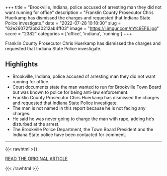 +++
title = "Brookville, Indiana, police accused of arresting man they did not want running for office"
description = "Franklin County Prosecutor Chris Huerkamp has dismissed the charges and requested that Indiana State Police investigate."
date = "2022-07-28 10:10:30"
slug = "62e26072f2bb30212ab4ff03"
image = "https://i.imgur.com/mYc9EF6.jpg"
score = "2382"
categories = ['office', 'indiana', 'running']
+++

Franklin County Prosecutor Chris Huerkamp has dismissed the charges and requested that Indiana State Police investigate.

## Highlights

- Brookville, Indiana, police accused of arresting man they did not want running for office.
- Court documents state the man wanted to run for Brookville Town Board but was known to police for being anti-law enforcement.
- Franklin County Prosecutor Chris Huerkamp has dismissed the charges and requested that Indiana State Police investigate.
- The man is not named in this report because he is not facing any charges.
- He said he was never going to charge the man with rape, adding he’s disturbed at the arrest.
- The Brookville Police Department, the Town Board President and the Indiana State police have been contacted for comment.

---

{{< rawhtml >}}
  <p class="article-category">
    <a target="_blank" href="https://www.cincinnati.com/story/news/2022/07/27/brookville-indiana-police-accused-arresting-man-they-did-not-want-running-office/10160903002/">READ THE ORIGINAL ARTICLE</a>
  </p>
{{< /rawhtml >}}
